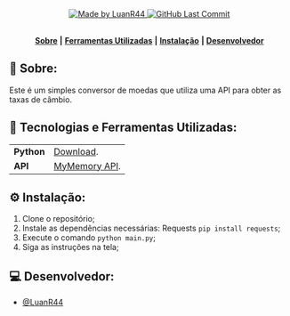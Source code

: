 <div align="center">
   <a href="https://github.com/LuanR44">
      <img alt="Made by LuanR44" src="https://img.shields.io/badge/made%20by-LuanR44-yellow">
   </a>
   <a href="https://github.com/LuanR44/Translate-API/commits/main">
      <img alt="GitHub Last Commit" src="https://img.shields.io/github/last-commit/LuanR44/Translate-API">
   </a>
</div>
</br>
<div align="center">

[**Sobre**](#-sobre) **|**
[**Ferramentas Utilizadas**](#-tecnologias-e-ferramentas-utilizadas) **|**
[**Instalação**](#%EF%B8%8F-instala%C3%A7%C3%A3o) **|**
[**Desenvolvedor**](#-desenvolvedor)

</div>

## 📝 Sobre:
Este é um simples conversor de moedas que utiliza uma API para obter as taxas de câmbio.

## 💾 Tecnologias e Ferramentas Utilizadas:
<table>
  <tbody>
    <tr>
      <td style="font-weight: bold">Python</td>
      <td>
        <a href="https://www.python.org/" target="_blank">Download</a>.
      </td>
    </tr>
    <tr>
      <td style="font-weight: bold">API</td>
      <td>
        <a href="https://mymemory.translated.net/doc/spec.php" target="_blank">MyMemory API</a>.
      </td>
    </tr>
  </tbody>
</table>

## ⚙️ Instalação:

1. Clone o repositório;
2. Instale as dependências necessárias: Requests `pip install requests`;
5. Execute o comando `python main.py`;
6. Siga as instruções na tela;

## 💻 Desenvolvedor:

- [@LuanR44](https://github.com/LuanR44)

